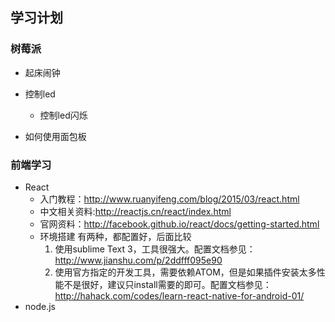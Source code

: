 ## 学习计划

### 树莓派

* 起床闹钟

* 控制led
  
  * 控制led闪烁

* 如何使用面包板

### 前端学习

* React
  * 入门教程：http://www.ruanyifeng.com/blog/2015/03/react.html
  * 中文相关资料:http://reactjs.cn/react/index.html
  * 官网资料：http://facebook.github.io/react/docs/getting-started.html
  * 环境搭建
     有两种，都配置好，后面比较
     1. 使用sublime Text 3，工具很强大。配置文档参见：http://www.jianshu.com/p/2ddfff095e90
     2. 使用官方指定的开发工具，需要依赖ATOM，但是如果插件安装太多性能不是很好，建议只install需要的即可。配置文档参见：http://hahack.com/codes/learn-react-native-for-android-01/
* node.js
